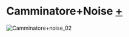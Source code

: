 # Camminatore+Noise [+](https://editor.p5js.org/lucrezia1234/full/ZO6nAy6Iq)

![Camminatore+noise_02](https://user-images.githubusercontent.com/79698027/114924011-c756bf00-9e2d-11eb-80c1-a8d490989457.JPG)


